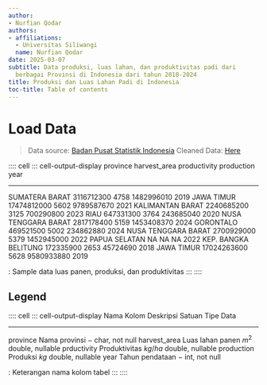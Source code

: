 ```yaml
---
author:
- Nurfian Qodar
authors:
- affiliations:
  - Universitas Siliwangi
  name: Nurfian Qodar
date: 2025-03-07
subtitle: Data produksi, luas lahan, dan produktivitas padi dari
  berbagai Provinsi di Indonesia dari tahun 2018-2024
title: Produksi dan Luas Lahan Padi di Indonesia
toc-title: Table of contents
---
```


# Load Data

> Data source: [Badan Pusat Statistik
> Indonesia](https://www.bps.go.id/id/statistics-table/2/MTQ5OCMy/luas-panen--produksi--dan-produktivitas-padi-menurut-provinsi.html)
> Cleaned Data:
> [Here](https://raw.githubusercontent.com/nurfianqodar/data-padi/refs/heads/main/data-padi.csv)

:::: cell
::: cell-output-display
  province                 harvest_area   productivity   production   year
  ---------------------- -------------- -------------- ------------ ------
  SUMATERA BARAT             3116712300           4758   1482996010   2019
  JAWA TIMUR                17474812000           5602   9789587670   2021
  KALIMANTAN BARAT           2240685200           3125    700290800   2023
  RIAU                        647331300           3764    243685040   2020
  NUSA TENGGARA BARAT        2817178400           5159   1453408370   2024
  GORONTALO                   469521500           5002    234862880   2024
  NUSA TENGGARA BARAT        2700929000           5379   1452945000   2022
  PAPUA SELATAN                      NA             NA           NA   2022
  KEP. BANGKA BELITUNG        172335900           2653     45724690   2018
  JAWA TIMUR                17024263600           5628   9580933880   2019

  : Sample data luas panen, produksi, dan produktivitas
:::
::::

## Legend

:::: cell
::: cell-output-display
  Nama Kolom     Deskripsi          Satuan    Tipe Data
  -------------- ------------------ --------- ------------------
  province       Nama provinsi      $-$       char, not null
  harvest_area   Luas lahan panen   $m^2$     double, nullable
  prductivity    Produktivitas      $kg/ha$   double, nullable
  production     Produksi           $kg$      double, nullable
  year           Tahun pendataan    $-$       int, not null

  : Keterangan nama kolom tabel
:::
::::

